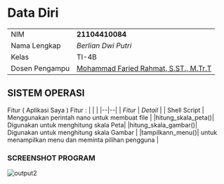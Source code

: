 # Data Diri

|  |  |
|--|--|
| NIM | **21104410084** |
| Nama Lengkap | *Berlian Dwi Putri* |
| Kelas | TI-4B |
| Dosen Pengampu | [Mohammad Faried Rahmat, S.ST., M.Tr.T](https://github.com/mrhmt80) |

## SISTEM OPERASI
Fitur ( Aplikasi Saya )
Fitur : 
|  |  |
|--|--|
| *Fitur* | *Detail* |
| Shell Script | Menggunakan perintah nano untuk membuat file |
|hitung_skala_peta()| Digunakan untuk menghitung skala Peta|
|hitung_skala_gambar()|  Digunakan untuk menghitung skala Gambar |
|tampilkann_menu()| untuk menampilkan menu dan meminta pilihan pengguna |

### SCREENSHOT PROGRAM

![output2](https://github.com/BerlianDwiPutri5/UAS_PRAKSISOP/assets/119154409/88b04457-08e2-4550-9fa9-e9939d5f441b)


